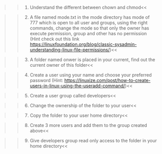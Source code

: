 >>1. Understand the different between chown and chmod<<

>>2. A file named mode.txt in the mode directory has mode of 777 which is open to all user and groups, using the right commands, change the mode so that only the owner has execute permission, group and other has no permission (Hint check out this link https://linuxfoundation.org/blog/classic-sysadmin-understanding-linux-file-permissions/)<<

>>3. A folder named onwer is placed in your current, find out the current owner of this folder<<

>>4. Create a user using your name and choose your preferred password (Hint: https://linuxize.com/post/how-to-create-users-in-linux-using-the-useradd-command/)<<

>>5. Create a user group called developers<<

>>6. Change the ownership of the folder to your user<<

>>7. Copy the folder to your user home directory<<

>>8. Create 3 more users and add them to the group created above<<

>>9. Give developers group read only access to the folder in your home directory<<